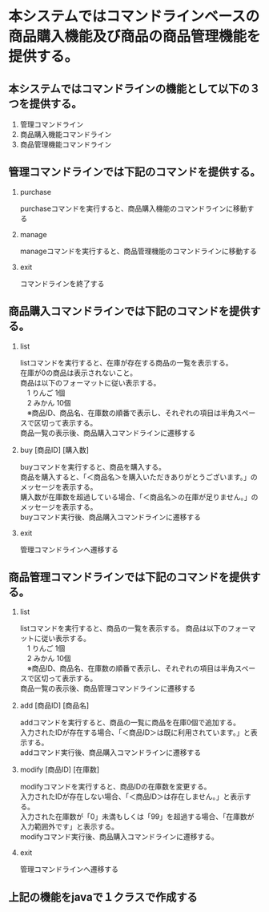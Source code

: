 # 本システムではコマンドラインベースの商品購入機能及び商品の商品管理機能を提供する。
## 本システムではコマンドラインの機能として以下の３つを提供する。
1. 管理コマンドライン
2. 商品購入機能コマンドライン
3. 商品管理機能コマンドライン

## 管理コマンドラインでは下記のコマンドを提供する。
1. purchase

   purchaseコマンドを実行すると、商品購入機能のコマンドラインに移動する
3. manage

   manageコマンドを実行すると、商品管理機能のコマンドラインに移動する
5. exit

   コマンドラインを終了する

## 商品購入コマンドラインでは下記のコマンドを提供する。
1. list

   listコマンドを実行すると、在庫が存在する商品の一覧を表示する。  
   在庫が0の商品は表示されないこと。  
   商品は以下のフォーマットに従い表示する。  
   　1 りんご 1個  
   　2 みかん 10個  
   　※商品ID、商品名、在庫数の順番で表示し、それぞれの項目は半角スペースで区切って表示する。  
   商品一覧の表示後、商品購入コマンドラインに遷移する
2. buy [商品ID] [購入数]

   buyコマンドを実行すると、商品を購入する。  
   商品を購入すると、「＜商品名＞を購入いただきありがとうございます。」のメッセージを表示する。  
   購入数が在庫数を超過している場合、「＜商品名＞の在庫が足りません。」のメッセージを表示する。  
   buyコマンド実行後、商品購入コマンドラインに遷移する
3. exit

   管理コマンドラインへ遷移する

## 商品管理コマンドラインでは下記のコマンドを提供する。
1. list

   listコマンドを実行すると、商品の一覧を表示する。
   商品は以下のフォーマットに従い表示する。  
   　1 りんご 1個  
   　2 みかん 10個  
   　※商品ID、商品名、在庫数の順番で表示し、それぞれの項目は半角スペースで区切って表示する。  
   商品一覧の表示後、商品管理コマンドラインに遷移する
2. add [商品ID] [商品名]

   addコマンドを実行すると、商品の一覧に商品を在庫0個で追加する。  
   入力されたIDが存在する場合、「＜商品ID＞は既に利用されています。」と表示する。  
   addコマンド実行後、商品購入コマンドラインに遷移する
3. modify [商品ID] [在庫数]

   modifyコマンドを実行すると、商品IDの在庫数を変更する。  
   入力されたIDが存在しない場合、「＜商品ID＞は存在しません。」と表示する。  
   入力された在庫数が「0」未満もしくは「99」を超過する場合、「在庫数が入力範囲外です」と表示する。  
   modifyコマンド実行後、商品購入コマンドラインに遷移する。
4. exit

   管理コマンドラインへ遷移する

## 上記の機能をjavaで１クラスで作成する

   
